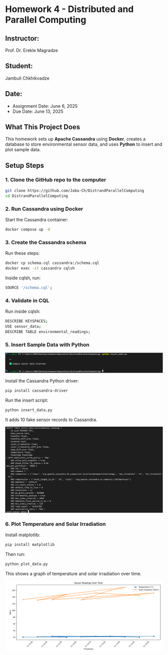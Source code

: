 # Homework 4 - Distributed and Parallel Computing

##  Instructor:
Prof. Dr. Erekle Magradze

##  Student:
Jambuli Chkhikvadze

##  Date:
- Assignment Date: June 6, 2025
- Due Date: June 13, 2025


## What This Project Does

This homework sets up **Apache Cassandra** using **Docker**, creates a database to store environmental sensor data, and uses **Python** to insert and plot sample data.


## Setup Steps 

### 1. Clone the GitHub repo to the computer

```bash
git clone https://github.com/Jaba-Ch/DistrandParallelComputing
cd DistrandParallelComputing
```

### 2. Run Cassandra using Docker

Start the Cassandra container:
```bash
docker compose up -d
```

### 3. Create the Cassandra schema
Run these steps:

```bash
docker cp schema.cql cassandra:/schema.cql
docker exec -it cassandra cqlsh
```
Inside cqlsh, run:

```bash
SOURCE '/schema.cql';
```

### 4. Validate in CQL
Run inside cqlsh:

```bash
DESCRIBE KEYSPACES;
USE sensor_data;
DESCRIBE TABLE environmental_readings;
```

### 5. Insert Sample Data with Python

![Screenshot 1](./HW4pic1.png)

Install the Cassandra Python driver:

```bash
pip install cassandra-driver
```

Run the insert script:

```bash
python insert_data.py
```

It adds 10 fake sensor records to Cassandra.

![Screenshot 1](./HW4pic2.png)

### 6. Plot Temperature and Solar Irradiation
Install matplotlib:

```bash
pip install matplotlib
```

Then run:

```bash
python plot_data.py
```
This shows a graph of temperature and solar irradiation over time.

![Figure 1](./HW4Figure1.png)
